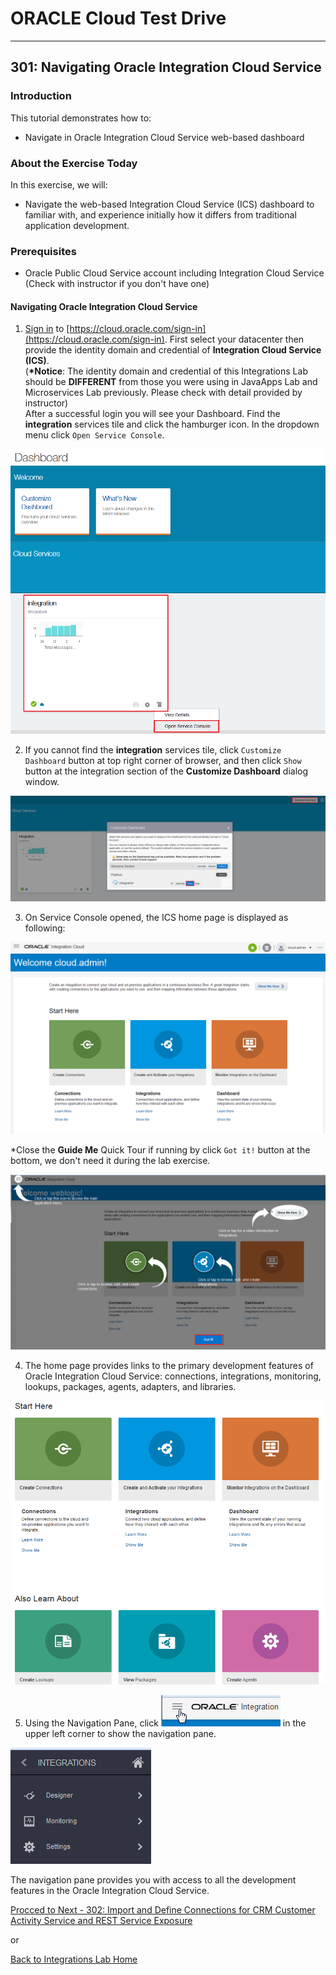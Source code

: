 # ORACLE Cloud Test Drive #
-----
## 301: Navigating Oracle Integration Cloud Service ##

### Introduction ###
This tutorial demonstrates how to:
- Navigate in Oracle Integration Cloud Service web-based dashboard

### About the Exercise Today ###
In this exercise, we will:
- Navigate the web-based Integration Cloud Service (ICS) dashboard to familiar with, and experience initially how it differs from traditional application development.

### Prerequisites ###
- Oracle Public Cloud Service account including Integration Cloud Service (Check with instructor if you don't have one)

#### Navigating Oracle Integration Cloud Service ####

1. [Sign in](sign.in.to.oracle.cloud.md) to [https://cloud.oracle.com/sign-in](https://cloud.oracle.com/sign-in). First select your datacenter then provide the identity domain and credential of **Integration Cloud Service \(ICS\)**.  
(**\*Notice**: The identity domain and credential of this Integrations Lab should be **DIFFERENT** from those you were using in JavaApps Lab and Microservices Lab previously. Please check with detail provided by instructor)  
After a successful login you will see your Dashboard. Find the **integration** services tile and click the hamburger icon. In the dropdown menu click `Open Service Console`.

![](images/301/01.dashboard.png)

2. If you cannot find the **integration** services tile, click `Customize Dashboard` button at top right corner of browser, and then click `Show` button at the integration section of the **Customize Dashboard** dialog window.

![](images/301/02.dashboard.png)

3. On Service Console opened, the ICS home page is displayed as following:

![](images/301/03.home.png)

  \*Close the **Guide Me** Quick Tour if running by click `Got it!` button at the bottom, we don't need it during the lab exercise.

![](images/301/04.ics_overlays.png)

4. The home page provides links to the primary development features of Oracle Integration Cloud Service: connections, integrations, monitoring, lookups, packages, agents, adapters, and libraries.

![](images/301/05.ics_designer_portal.png)

5. Using the Navigation Pane, click ![](images/301/06.main_hamburger.png) in the upper left corner to show the navigation pane.

![](images/301/07.navigation_pane.png)

The navigation pane provides you with access to all the development features in the Oracle Integration Cloud Service.

[Procced to Next - 302: Import and Define Connections for CRM Customer Activity Service and REST Service Exposure](302-IntegrationsLab_s.md)

or

[Back to Integrations Lab Home](README_s.md)

